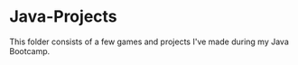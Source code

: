 # Java-Projects
This folder consists of a few games and projects I've made during my Java Bootcamp. 

